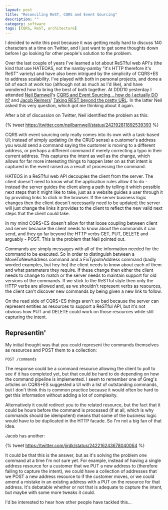 ```yaml
---
layout: post
title: "Reconciling ReST, CQRS and Event Sourcing"
description: ""
category: software
tags: [CQRS, ReST, architecture]
---
```


I decided to write this post because it was getting really hard to discuss 140 characters at a time on Twitter, and I just want to get some thoughts down before I go looking for other people's solution to the problem.

Over the last couple of years I've learned a lot about ReSTful web API's (the kind that use HATEOAS, not the namby-pamby "it's HTTP therefore it's ReST" variety) and have also been intrigued by the simplicity of CQRS+ES to address scalability. I've played with both in personal projects, and done a bit of each at work too (although not as much as I'd like), and have wondered how to bring the best of both together. At DDD10 yesterday I attended [Neil Barnwell](https://twitter.com/neilbarnwell)'s [CQRS and Event Sourcing... how do I actually DO it?](http://developerdeveloperdeveloper.com/ddd10/ViewSession.aspx?SessionID=927) and [Jacob Reimers](https://twitter.com/jjrdk)' [Taking REST beyond the pretty URL](http://developerdeveloperdeveloper.com/ddd10/ViewSession.aspx?SessionID=950). In the latter Neil asked this very question, which got me thinking about it again.

After a bit of discussion on Twitter, Neil identified the problem as this:

{% tweet https://twitter.com/neilbarnwell/status/242192811892539393 %}

CQRS with event sourcing only really comes into its own with a task-based UI; instead of simply updating (in the CRUD sense) a customer's address you would send a command saying the customer is moving to a different address, or perhaps a different command if merely correcting a typo in their current address. This captures the intent as well as the change, which allows for far more interesting things to happen later on as that intent is captured in the event raised as a result of processing the command.

HATEOS in a ReSTful web API decouples the client from the server. The client doesn't need to know what the application rules allow it to do - instead the server guides the client along a path by telling it which possible next steps that it might like to take, just as a website guides a user through it by providing links to click in the browser. If the server business logic changes then the client doesn't necessarily need to be updated; the server will just change the links it provides to the client to reflect the new valid next steps that the client could take.

In my mind CQRS+ES doesn't allow for that loose coupling between client and server because the client needs to know about the commands it can send, and they go far beyond the HTTP verbs GET, PUT, DELETE and - arguably - POST. This is the problem that Neil pointed out.

Commands are simply messages with all of the information needed for the command to be executed. So in order to distinguish between a MoveToNewAddress command and a FixTypoInAddress command (badly worded examples, but hey-ho) the client needs to know about each of them and what parameters they require. If these change then either the client needs to change to match or the server needs to maintain support for old versions of the commands. If we stick to the ReSTful style then only the HTTP verbs are allowed and, as we shouldn't represent verbs as resources, the client can't discover new commands by being given a new link to follow.

On the read side of CQRS+ES things aren't so bad because the server can represent entities as resources to support a ReSTful API, but it's not obvious how PUT and DELETE could work on those resources while still capturing the intent.

## Representin' ##

My initial thought was that you could represent the commands themselves as resources and POST them to a collection:

    POST /commands

The response could be a command resource allowing the client to poll to see if it has completed yet, but that could be hard to do depending on how the command pipeline is implemented. I seem to remember one of Greg's articles on CQRS+ES suggested a UI with a list of outstanding commands, but I don't think this is common practice because it would often be hard to get this information without adding a lot of complexity.

Alternatively it could redirect you to the related resource, but the fact that it could be hours before the command is processed (if at all, which is why commands should be idempotent) means that some of the business logic would have to be duplicated in the HTTP facade.
So I'm not a big fan of that idea.

Jacob has another:

{% tweet https://twitter.com/jjrdk/status/242216243678040064 %}

It could be that this is the answer, but as it's solving the problem one command at a time I'm not sure yet. For example, instead of having a single address resource for a customer that we PUT a new address to (therefore failing to capture the intent), we could have a collection of addresses that we POST a new address resource to if the customer moves, or we could amend a mistake in an existing address with a PUT on the resource for that address. It's debatable whether or not that is adequate to capture the intent, but maybe with some more tweaks it could.

I'd be interested to hear how other people have tackled this...
